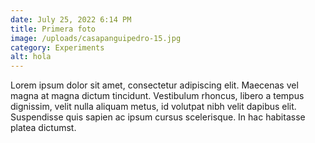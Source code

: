 ```yaml
---
date: July 25, 2022 6:14 PM
title: Primera foto
image: /uploads/casapanguipedro-15.jpg
category: Experiments
alt: hola
---
```

Lorem ipsum dolor sit amet, consectetur adipiscing elit. Maecenas vel magna at magna dictum tincidunt. Vestibulum rhoncus, libero a tempus dignissim, velit nulla aliquam metus, id volutpat nibh velit dapibus elit. Suspendisse quis sapien ac ipsum cursus scelerisque. In hac habitasse platea dictumst.
